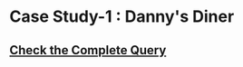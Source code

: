 # Case Study-1 : Danny's Diner

## [Check the Complete Query](https://github.com/Mahima012/8-Week-SQL-Challenge/blob/main/Danny's%20Diner.sql)

